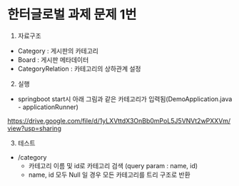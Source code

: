 # 한터글로벌 과제 문제 1번

1. 자료구조
- Category : 게시판의 카테고리
- Board : 게시판 메타데이터
- CategoryRelation : 카테고리의 상하관계 설정

2. 실행
- springboot start시 아래 그림과 같은 카테고리가 입력됨(DemoApplication.java - applicationRunner)


https://drive.google.com/file/d/1yLXVttdX3OnBb0mPoL5J5VNVt2wPXXVm/view?usp=sharing

3. 테스트

- /category
  - 카테고리 이름 및 id로 카테고리 검색 (query param : name, id)
  - name, id 모두 Null 일 경우 모든 카테고리를 트리 구조로 반환
